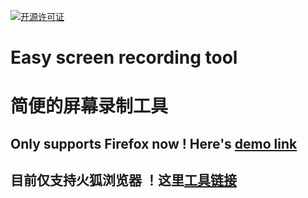 [![开源许可证](https://img.shields.io/badge/license-BSD-blue.svg?style=plastic)](LICENSE)
# Easy screen recording tool
# 简便的屏幕录制工具
## Only supports Firefox now ! Here's [demo link](https://caokefan.github.io/screen/)
## 目前仅支持火狐浏览器 ！这里[工具链接](https://caokefan.github.io/screen/)
